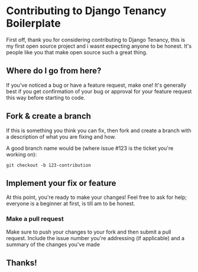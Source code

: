 # Contributing to Django Tenancy Boilerplate

First off, thank you for considering contributing to Django Tenancy, this is my first open source project and i wasnt expecting anyone to be honest. It's people like you that make open source such a great thing.

## Where do I go from here?

If you've noticed a bug or have a feature request, make one! It's generally best if you get confirmation of your bug or approval for your feature request this way before starting to code.

## Fork & create a branch

If this is something you think you can fix, then fork and create a branch with a description of what you are fixing and how.

A good branch name would be (where issue #123 is the ticket you're working on):

```git checkout -b 123-contribution```
## Implement your fix or feature
At this point, you're ready to make your changes! Feel free to ask for help; everyone is a beginner at first, is till am to be honest.

### Make a pull request
Make sure to push your changes to your fork and then submit a pull request. Include the issue number you're addressing (if applicable) and a summary of the changes you've made

## Thanks!